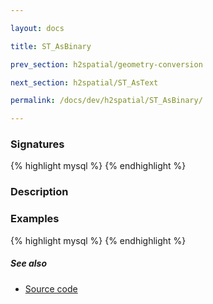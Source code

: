 ```yaml
---

layout: docs

title: ST_AsBinary

prev_section: h2spatial/geometry-conversion

next_section: h2spatial/ST_AsText

permalink: /docs/dev/h2spatial/ST_AsBinary/

---
```


### Signatures

{% highlight mysql %}
{% endhighlight %}

### Description


### Examples

{% highlight mysql %}
{% endhighlight %}

##### See also

* [Source code](https://github.com/irstv/H2GIS/blob/master/h2spatial/src/main/java/org/h2gis/h2spatial/internal/function/spatial/convert/ST_AsBinary.java)
